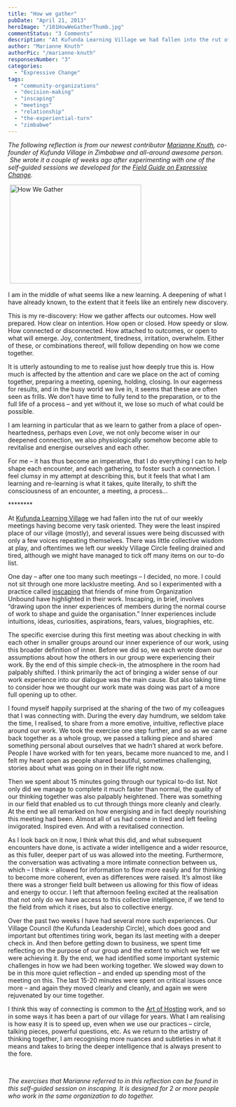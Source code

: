 ```yaml
---
title: "How we gather"
pubDate: "April 21, 2013"
heroImage: "/101HowWeGatherThumb.jpg"
commentStatus: "3 Comments"
description: "At Kufunda Learning Village we had fallen into the rut of our weekly meetings having become very task oriented. They were the least inspired place of our village (mostly), and several issues were being discussed with only a few voices repeating themselves. There was little collective wisdom at play, and oftentimes we left our weekly Village Circle feeling drained and tired, although we might have managed to tick off many items on our to-do list. One day – after one too many such meetings – I decided, no more […]"
author: "Marianne Knuth"
authorPic: "/marianne-knuth"
responsesNumber: "3"
categories: 
  - "Expressive Change"
tags: 
  - "community-organizations"
  - "decision-making"
  - "inscaping"
  - "meetings"
  - "relationship"
  - "the-experiential-turn"
  - "zimbabwe"
---
```


_The following reflection is from our newest contributor [Marianne Knuth](https://organizationunbound.org/marianne-knuth/), co-founder of Kufunda Village in Zimbabwe and all-around awesome person.  She wrote it a couple of weeks ago after experimenting with one of the self-guided sessions we developed for the [Field Guide on Expressive Change](/in-practice/)._ 

 <Image src="/HowWeGather1.jpg" alt="How We Gather" width="300" height="225" id="right">

I am in the middle of what seems like a new learning. A deepening of what I have already known, to the extent that it feels like an entirely new discovery.

This is my re-discovery: How we gather affects our outcomes. How well prepared. How clear on intention. How open or closed. How speedy or slow. How connected or disconnected. How attached to outcomes, or open to what will emerge. Joy, contentment, tiredness, irritation, overwhelm. Either of these, or combinations thereof, will follow depending on how we come together.

It is utterly astounding to me to realise just how deeply true this is. How much is affected by the attention and care we place on the act of coming together, preparing a meeting, opening, holding, closing. In our eagerness for results, and in the busy world we live in, it seems that these are often seen as frills. We don’t have time to fully tend to the preparation, or to the full life of a process – and yet without it, we lose so much of what could be possible.

I am learning in particular that as we learn to gather from a place of open-heartedness, perhaps even _Love_, we not only become wiser in our deepened connection, we also physiologically somehow become able to revitalise and energise ourselves and each other.

For me – it has thus become an imperative, that I do everything I can to help shape each encounter, and each gathering, to foster such a connection. I feel clumsy in my attempt at describing this, but it feels that what I am learning and re-learning is what it takes, quite literally, to shift the consciousness of an encounter, a meeting, a process…

\*\*\*\*\*\*\*\*

At [Kufunda Learning Village](http://kufundavillage.org/) we had fallen into the rut of our weekly meetings having become very task oriented. They were the least inspired place of our village (mostly), and several issues were being discussed with only a few voices repeating themselves. There was little collective wisdom at play, and oftentimes we left our weekly Village Circle feeling drained and tired, although we might have managed to tick off many items on our to-do list.

One day – after one too many such meetings – I decided, no more. I could not sit through one more lacklustre meeting. And so I experimented with a practice called [inscaping](/blog/inscaping/) that friends of mine from Organization Unbound have highlighted in their work. Inscaping, in brief, involves “drawing upon the inner experiences of members during the normal course of work to shape and guide the organisation.” Inner experiences include intuitions, ideas, curiosities, aspirations, fears, values, biographies, etc.

The specific exercise during this first meeting was about checking in with each other in smaller groups around our inner experience of our work, using this broader definition of inner. Before we did so, we each wrote down our assumptions about how the others in our group were experiencing their work. By the end of this simple check-in, the atmosphere in the room had palpably shifted. I think primarily the act of bringing a wider sense of our work experience into our dialogue was the main cause. But also taking time to consider how we thought our work mate was doing was part of a more full opening up to other.

I found myself happily surprised at the sharing of the two of my colleagues that I was connecting with. During the every day humdrum, we seldom take the time, I realised, to share from a more emotive, intuitive, reflective place around our work. We took the exercise one step further, and so as we came back together as a whole group, we passed a talking piece and shared something personal about ourselves that we hadn’t shared at work before. People I have worked with for ten years, became more nuanced to me, and I felt my heart open as people shared beautiful, sometimes challenging, stories about what was going on in their life right now.

Then we spent about 15 minutes going through our typical to-do list. Not only did we manage to complete it much faster than normal, the quality of our thinking together was also palpably heightened. There was something in our field that enabled us to cut through things more cleanly and clearly. At the end we all remarked on how energising and in fact deeply nourishing this meeting had been. Almost all of us had come in tired and left feeling invigorated. Inspired even. And with a revitalised connection.

As I look back on it now, I think what this did, and what subsequent encounters have done, is activate a wider intelligence and a wider resource, as this fuller, deeper part of us was allowed into the meeting. Furthermore, the conversation was activating a more intimate connection between us, which – I think – allowed for information to flow more easily and for thinking to become more coherent, even as differences were raised. It’s almost like there was a stronger field built between us allowing for this flow of ideas and energy to occur. I left that afternoon feeling excited at the realisation that not only do we have access to this collective intelligence, if we tend to the field from which it rises, but also to collective energy.

Over the past two weeks I have had several more such experiences. Our Village Council (the Kufunda Leadership Circle), which does good and important but oftentimes tiring work, began its last meeting with a deeper check in. And then before getting down to business, we spent time reflecting on the purpose of our group and the extent to which we felt we were achieving it. By the end, we had identified some important systemic challenges in how we had been working together. We slowed way down to be in this more quiet reflection – and ended up spending most of the meeting on this. The last 15-20 minutes were spent on critical issues once more – and again they moved clearly and cleanly, and again we were rejuvenated by our time together.

I think this way of connecting is common to the [Art of Hosting](http://www.artofhosting.org/) work, and so in some ways it has been a part of our village for years. What I am realising is how easy it is to speed up, even when we use our practices – circle, talking pieces, powerful questions, etc. As we return to the artistry of thinking together, I am recognising more nuances and subtleties in what it means and takes to bring the deeper intelligence that is always present to the fore.

 

_The exercises that Marianne referred to in this reflection can be found in this self-guided session on inscaping. It is designed for 2 or more people who work in the same organization to do together._

 


